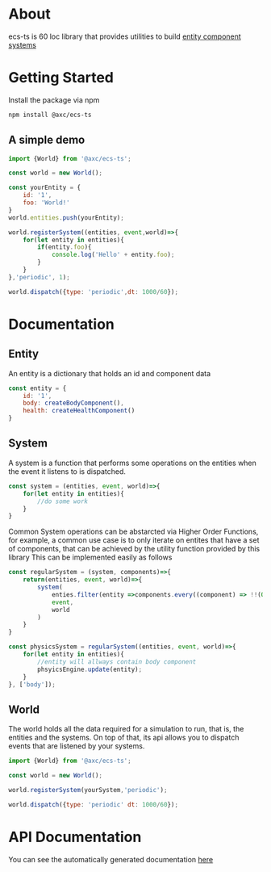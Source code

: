 # About

ecs-ts is 60 loc library that provides utilities to build [entity component systems](https://en.wikipedia.org/wiki/Entity_component_system) 

# Getting Started

Install the package via npm
```sh
npm install @axc/ecs-ts
```

## A simple demo
```js
import {World} from '@axc/ecs-ts';

const world = new World();

const yourEntity = {
    id: '1',
    foo: 'World!'
}
world.entities.push(yourEntity);

world.registerSystem((entities, event,world)=>{
    for(let entity in entities){
        if(entity.foo){
            console.log('Hello' + entity.foo);
        }
    }
},'periodic', 1);

world.dispatch({type: 'periodic',dt: 1000/60});

```

# Documentation


## Entity

An entity is a dictionary that holds an id and component data

```js
const entity = {
    id: '1',
    body: createBodyComponent(),
    health: createHealthComponent()
}

```


## System

A system is a function that performs some operations on the entities when the event it listens to is dispatched.
```js
const system = (entities, event, world)=>{
    for(let entity in entities){
        //do some work
    }
}

```

Common System operations can be abstarcted via Higher Order Functions, for example, a common use case is to only iterate on entites that have a set of components, that can be achieved by the utility function provided by this library
This can be implemented easily as follows
```js
const regularSystem = (system, components)=>{
    return(entities, event, world)=>{
        system(
            enties.filter(entity =>components.every((component) => !!(Object.keys(entity)).find((key)=>key === component))),
            event,
            world
        )
    }
}
```
```js
const physicsSystem = regularSystem((entities, event, world)=>{
    for(let entity in entities){
        //entity will allways contain body component
        phsyicsEngine.update(entity);
    }
}, ['body']);
```

## World

The world holds all the data required for a simulation to run, that is, the entities and the systems. On top of that, its api allows you to dispatch events that are listened by your systems.

```js
import {World} from '@axc/ecs-ts';

const world = new World();

world.registerSystem(yourSystem,'periodic');

world.dispatch({type: 'periodic' dt: 1000/60});

```


# API Documentation
You can see the automatically generated documentation [here](https://alex-mas.github.io/ecs-ts/modules/_ecs_.html)

